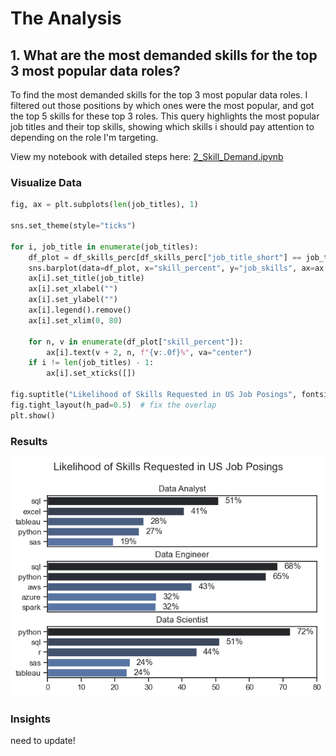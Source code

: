 # The Analysis 

## 1. What are the most demanded skills for the top 3 most popular data roles?

To find the most demanded skills for the top 3 most popular data roles. I filtered out those positions by which ones were the most popular, and got the top 5 skills for these top 3 roles. This query highlights the most popular job titles and their top skills, showing which skills i should pay attention to depending on the role I'm targeting.

View my notebook with detailed steps here:
[2_Skill_Demand.ipynb](03_Project\02_Skill_Demand.ipynb)

### Visualize Data

```python
fig, ax = plt.subplots(len(job_titles), 1)

sns.set_theme(style="ticks")

for i, job_title in enumerate(job_titles):
    df_plot = df_skills_perc[df_skills_perc["job_title_short"] == job_title].head(5)
    sns.barplot(data=df_plot, x="skill_percent", y="job_skills", ax=ax[i], hue="skill_count", palette="dark:b_r")
    ax[i].set_title(job_title)
    ax[i].set_xlabel("")
    ax[i].set_ylabel("")
    ax[i].legend().remove()
    ax[i].set_xlim(0, 80)

    for n, v in enumerate(df_plot["skill_percent"]):
        ax[i].text(v + 2, n, f"{v:.0f}%", va="center")
    if i != len(job_titles) - 1:
        ax[i].set_xticks([])

fig.suptitle("Likelihood of Skills Requested in US Job Posings", fontsize=15)
fig.tight_layout(h_pad=0.5)  # fix the overlap
plt.show()
```

### Results
![Visualization of Top Skills for Data Jobs](03_Project\Images\skill_demand_all_data_roles.png)


### Insights
need to update!